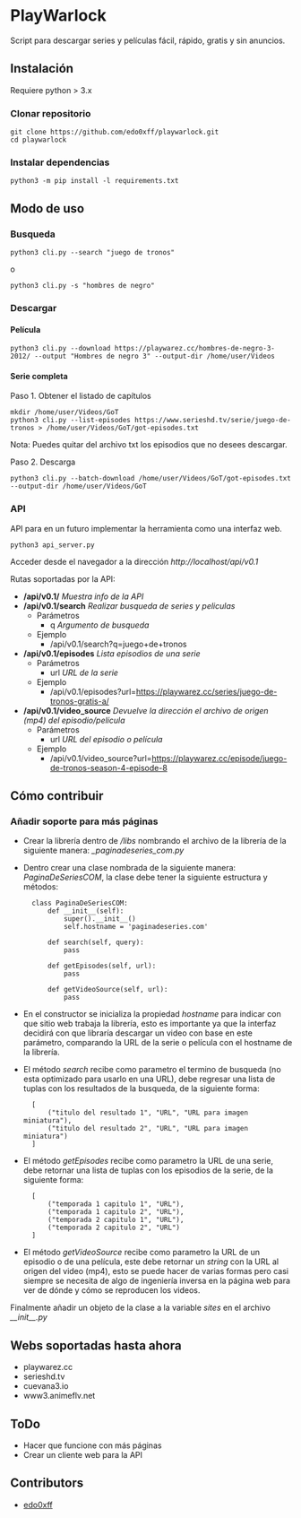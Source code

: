
# PlayWarlock

Script para descargar series y películas fácil, rápido, gratis y sin anuncios.

## Instalación

Requiere python > 3.x

### Clonar repositorio

	git clone https://github.com/edo0xff/playwarlock.git
	cd playwarlock

### Instalar dependencias

	python3 -m pip install -l requirements.txt

## Modo de uso

### Busqueda

	python3 cli.py --search "juego de tronos"

o

	python3 cli.py -s "hombres de negro"

### Descargar

#### Película

	python3 cli.py --download https://playwarez.cc/hombres-de-negro-3-2012/ --output "Hombres de negro 3" --output-dir /home/user/Videos

#### Serie completa

Paso 1. Obtener el listado de capítulos

	mkdir /home/user/Videos/GoT
	python3 cli.py --list-episodes https://www.serieshd.tv/serie/juego-de-tronos > /home/user/Videos/GoT/got-episodes.txt

Nota: Puedes quitar del archivo txt los episodios que no desees descargar.

Paso 2. Descarga

	python3 cli.py --batch-download /home/user/Videos/GoT/got-episodes.txt --output-dir /home/user/Videos/GoT

### API

API para en un futuro implementar la herramienta como una interfaz web.

	python3 api_server.py

Acceder desde el navegador a la dirección *http://localhost/api/v0.1*

Rutas soportadas por la API:

- **/api/v0.1/** *Muestra info de la API*
- **/api/v0.1/search** *Realizar busqueda de series y peliculas*
	- Parámetros
		- q *Argumento de busqueda*
	- Ejemplo
		- /api/v0.1/search?q=juego+de+tronos
- **/api/v0.1/episodes** *Lista episodios de una serie*
	- Parámetros
		- url *URL de la serie*
	- Ejemplo
		- /api/v0.1/episodes?url=https://playwarez.cc/series/juego-de-tronos-gratis-a/
- **/api/v0.1/video_source** *Devuelve la dirección el archivo de origen (mp4) del episodio/película*
	- Parámetros
		- url *URL del episodio o película*
	- Ejemplo
		- /api/v0.1/video_source?url=https://playwarez.cc/episode/juego-de-tronos-season-4-episode-8

## Cómo contribuir

### Añadir soporte para más páginas

- Crear la librería dentro de */libs* nombrando el archivo de la librería de la siguiente manera: *_paginadeseries_com.py*
- Dentro crear una clase nombrada de la siguiente manera: *PaginaDeSeriesCOM*, la clase debe tener la siguiente estructura y métodos:


		class PaginaDeSeriesCOM:
			def __init__(self):
				super().__init__()
				self.hostname = 'paginadeseries.com'

			def search(self, query):
				pass

			def getEpisodes(self, url):
				pass

			def getVideoSource(self, url):
				pass

- En el constructor se inicializa la propiedad *hostname* para indicar con que sitio
web trabaja la librería, esto es importante ya que la interfaz decidirá con que
libraría descargar un video con base en este parámetro, comparando la URL de la serie
o película con el hostname de la librería.


- El método *search* recibe como parametro el termino de busqueda (no esta optimizado para usarlo en una URL), debe regresar una lista de tuplas con los resultados de la busqueda, de la siguiente forma:

		[
			("titulo del resultado 1", "URL", "URL para imagen miniatura"),
			("titulo del resultado 2", "URL", "URL para imagen miniatura")
		]

- El método *getEpisodes* recibe como parametro la URL de una serie, debe retornar una lista de tuplas con los episodios de la serie, de la siguiente forma:

		[
			("temporada 1 capitulo 1", "URL"),
			("temporada 1 capitulo 2", "URL"),
			("temporada 2 capitulo 1", "URL"),
			("temporada 2 capitulo 2", "URL")
		]

- El método *getVideoSource* recibe como parametro la URL de un episodio o de una película, este debe retornar un *string* con la URL al origen del video (mp4), esto se puede hacer de varias formas pero casi siempre se necesita de algo de ingeniería inversa en la página web para ver de dónde y cómo se reproducen los videos.

Finalmente añadir un objeto de la clase a la variable *sites* en el archivo *\_\_init\_\_.py*

## Webs soportadas hasta ahora

- playwarez.cc
- serieshd.tv
- cuevana3.io
- www3.animeflv.net

## ToDo

- Hacer que funcione con más páginas
- Crear un cliente web para la API

## Contributors

- [edo0xff]([https://github.com/edo0xff](https://github.com/edo0xff))
